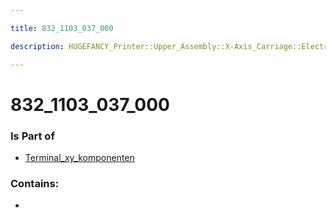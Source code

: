 ```yaml
---

title: 832_1103_037_000

description: HUGEFANCY_Printer::Upper_Assembly::X-Axis_Carriage::Electrical_Terminal_X-Carriage::Terminal_xy_komponenten::832_1103_037_000

---
```

# 832_1103_037_000
<script>
    var geoarray = '{"832_1103_037_000": {}}';
</script>
<script>
    var basepath = '/assets/HUGEFANCY_Printer/Upper_Assembly/X-Axis_Carriage/Electrical_Terminal_X-Carriage/Terminal_xy_komponenten/';
</script>
<link rel="stylesheet" href="/css/container.css">

<div id="container"></div>

<!-- these are the required scripts for the three.js scene -->
<script src="/lib/three.min.js"></script>
<script src="/lib/OrbitControls.js"></script>
<script src="/lib/RectAreaLightUniformsLib.js"></script>
<!-- this is your app's lib file -->
<script src="/lib/triceratops_app.js"></script>
### Is Part of
- [Terminal_xy_komponenten](../Terminal_xy_komponenten)  

### Contains:
- [](./832_1103_037_000/)

